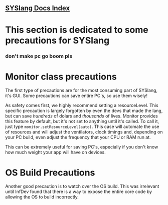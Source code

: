 ## [SYSlang Docs Index](https://docs.pipewarp.co.uk/SYSlang/)

# This section is dedicated to some precautions for SYSlang
### don't make pc go boom pls

# Monitor class precautions
The first type of precautions are for the most consuming part of SYSlang, it's GUI. Some precautions can save entire PC's, so use them wisely!

As safety comes first, we highly recommend setting a resourceLevel. This specific precaution is largely forgotten by even the devs that made the lang, but can save _hundreds_ of dolars and _thousands_ of lives. Monitor provides this feature by default, but it's not set to anything until it's called. To call it, just type `monitor.setResourceLevel(auto)`. This case will automate the use of resources and will adjust the ventilators, clock timings and, depending on your PC build, even adjust the frequency that your CPU or RAM run at.

This can be extremely useful for saving PC's, especially if you don't know how much weight your app will have on devices. 

# OS Build Precautions
Another good precaution is to watch over the OS build. This was irrelevant until InfDev found that there is a way to expose the entire core code by allowing the OS to build incorrectly.
